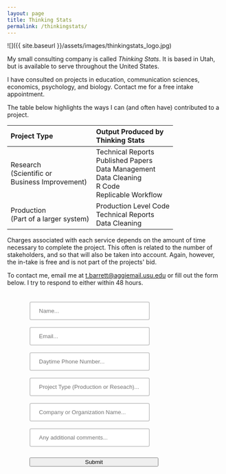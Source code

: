 ```yaml
---
layout: page
title: Thinking Stats
permalink: /thinkingstats/
---
```


![]({{ site.baseurl }}/assets/images/thinkingstats_logo.jpg)

My small consulting company is called *Thinking Stats*. It is based in Utah, but is available to serve throughout the United States.

I have consulted on projects in education, communication sciences, economics, psychology, and biology. Contact me for a free intake appointment.

The table below highlights the ways I can (and often have) contributed to a project.

<table>
 <thead>
  <tr>
   <th style="text-align:left;"> Project Type </th>
   <th style="text-align:left;"> Output Produced by<br>Thinking Stats </th>
  </tr>
 </thead>
<tbody>
  <tr>
   <td style="text-align:left;"> Research <br> (Scientific or <br>Business Improvement)</td>
   <td style="text-align:left;"> Technical Reports<br>Published Papers<br>Data Management<br>Data Cleaning<br>R Code<br>Replicable Workflow </td>
  </tr>
  <tr>
   <td style="text-align:left;"> Production <br> (Part of a larger system)</td>
   <td style="text-align:left;"> Production Level Code<br>Technical Reports<br>Data Cleaning </td>
  </tr>
</tbody>
</table>

Charges associated with each service depends on the amount of time necessary to complete the project. This often is related to the number of stakeholders, and so that will also be taken into account. Again, however, the in-take is free and is not part of the projects' bid. 

To contact me, email me at <t.barrett@aggiemail.usu.edu> or fill out the form below. I try to respond to either within 48 hours.

<div id="formdiv">
<form name="gform" id="gform" enctype="text/plain" action="https://docs.google.com/forms/d/e/1FAIpQLSeM_ttqtQXmCcawVZfYJ__3PqLt8LxPJClW5y_Rkp8kkV0mzQ/formResponse?" target="hidden_iframe" onclick="submitted=true;">
  <input type="text" name="entry.1906098226" id="entry.1906098226" placeholder="Name..." required><br>
  <input type="text" name="entry.815077072" id = "entry.815077072" placeholder="Email..." required><br>
  <input type="text" name="entry.1692136309" id = "entry.1692136309" placeholder="Daytime Phone Number..." ><br>
  <input type="text" name="entry.830671445" id = "entry.830671445" placeholder="Project Type (Production or Reseach)..." ><br>
  <input type="text" name="entry.126928977" id = "entry.126928977" placeholder="Company or Organization Name..."><br>
  <input type="text" name="entry.1522113980" id = "entry.1522113980" placeholder="Any additional comments..."><br><br>
  <input type="button" onclick="ReplaceForm()" value="Submit" style="width:300px;">
</form>
</div>

<iframe name="hidden_iframe" id="hidden_iframe" style="display:none;" onload="if(submitted) {}"></iframe>

<div id="for_replacement" style="display:none;">
<p>
<b>Your request has been processed.</b>
<br>Expect to hear from me within 48-72 hours.
</div>

<script type="text/javascript">
function ReplaceForm()
{
// Three places to customize:

// Specify the id of the form.
var IDofForm = "gform";

// Specify the id of the div containing the form.
var IDofDivWithForm = "formdiv";

// Specify the id of the div with the content to replace the form with.
var IDforReplacement = "for_replacement";

// End of customizations.

// This line submits the form. (If Ajax processed, call Ajax function, instead.)
document.getElementById(IDofForm).submit();

// This replaces the form with the replacement content.
document.getElementById(IDofDivWithForm).innerHTML = document.getElementById(IDforReplacement).innerHTML;
}
</script>




<style>
form {
  /* Just to center the form on the page */
  margin: 0 auto;
  width: 400px;
  /* To see the outline of the form */
  padding: 1em;
}

form div + div {
  margin-top: 1em;
}

label {
  /* To make sure that all labels have the same size and are properly aligned */
  display: inline-block;
  width: 90px;
  text-align: right;
}

input[type=text] {
    width: 70%;
    padding: 12px 20px;
    margin: 8px 0;
    box-sizing: border-box;
    -webkit-transition: width 0.4s ease-in-out;
    transition: width 0.4s ease-in-out;
    border: 2px solid #ccc;
    border-radius: 4px;
}

input[type=text]:focus {
    width: 100%;
}

textarea {
    width: 100%;
    height: 150px;
    padding: 12px 20px;
    box-sizing: border-box;
    border: 2px solid #ccc;
    border-radius: 4px;
    background-color: #f8f8f8;
    resize: none;
}

input[type=submit] {
    padding:5px 15px; 
    background:#D35400; 
    margin: 4px 2px;
    cursor:pointer;
    font-family: Helvetica, serif;
    color: white;
}
</style>
